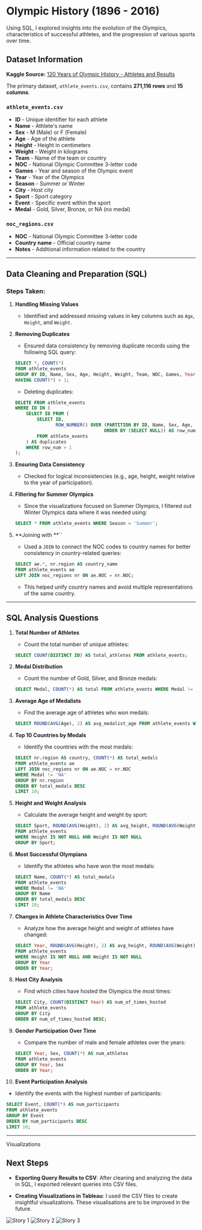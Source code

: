 # Olympic History (1896 - 2016)

Using SQL, I explored insights into the evolution of the Olympics, characteristics of successful athletes, and the progression of various sports over time.

## Dataset Information

**Kaggle Source:** [120 Years of Olympic History - Athletes and Results](https://www.kaggle.com/datasets/heesoo37/120-years-of-olympic-history-athletes-and-results?select=athlete_events.csv)

The primary dataset, `athlete_events.csv`, contains **271,116 rows** and **15 columns**.

### `athlete_events.csv`

- **ID** - Unique identifier for each athlete
- **Name** - Athlete's name
- **Sex** - M (Male) or F (Female)
- **Age** - Age of the athlete
- **Height** - Height in centimeters
- **Weight** - Weight in kilograms
- **Team** - Name of the team or country
- **NOC** - National Olympic Committee 3-letter code
- **Games** - Year and season of the Olympic event
- **Year** - Year of the Olympics
- **Season** - Summer or Winter
- **City** - Host city
- **Sport** - Sport category
- **Event** - Specific event within the sport
- **Medal** - Gold, Silver, Bronze, or NA (no medal)

### `noc_regions.csv`

- **NOC** - National Olympic Committee 3-letter code
- **Country name** - Official country name
- **Notes** - Additional information related to the country

---

## Data Cleaning and Preparation (SQL)

### Steps Taken:

1. **Handling Missing Values**

   - Identified and addressed missing values in key columns such as `Age`, `Height`, and `Weight`.

2. **Removing Duplicates**

   - Ensured data consistency by removing duplicate records using the following SQL query:

   ```sql
   SELECT *, COUNT(*)
   FROM athlete_events
   GROUP BY ID, Name, Sex, Age, Height, Weight, Team, NOC, Games, Year, Season, City, Sport, Event, Medal
   HAVING COUNT(*) > 1;
   ```

   - Deleting duplicates:

   ```sql
   DELETE FROM athlete_events
   WHERE ID IN (
       SELECT ID FROM (
           SELECT ID,
                  ROW_NUMBER() OVER (PARTITION BY ID, Name, Sex, Age, Height, Weight, Team, NOC, Games, Year, Season, City, Sport, Event, Medal
                                    ORDER BY (SELECT NULL)) AS row_num
           FROM athlete_events
       ) AS duplicates
       WHERE row_num > 1
   );
   ```

3. **Ensuring Data Consistency**

   - Checked for logical inconsistencies (e.g., age, height, weight relative to the year of participation).

4. **Filtering for Summer Olympics**

   - Since the visualizations focused on Summer Olympics, I filtered out Winter Olympics data where it was needed using:

   ```sql
   SELECT * FROM athlete_events WHERE Season = 'Summer';
   ```

5. \*\*Joining with \*\*\`\`

   - Used a `JOIN` to connect the NOC codes to country names for better consistency in country-related queries:

   ```sql
   SELECT ae.*, nr.region AS country_name
   FROM athlete_events ae
   LEFT JOIN noc_regions nr ON ae.NOC = nr.NOC;
   ```

   - This helped unify country names and avoid multiple representations of the same country.

---

## SQL Analysis Questions

1. **Total Number of Athletes**

   - Count the total number of unique athletes:

   ```sql
   SELECT COUNT(DISTINCT ID) AS total_athletes FROM athlete_events;
   ```


2. **Medal Distribution**

   - Count the number of Gold, Silver, and Bronze medals:

   ```sql
   SELECT Medal, COUNT(*) AS total FROM athlete_events WHERE Medal != 'NA' GROUP BY Medal;
   ```


3. **Average Age of Medalists**

   - Find the average age of athletes who won medals:

   ```sql
   SELECT ROUND(AVG(Age), 2) AS avg_medalist_age FROM athlete_events WHERE Medal != 'NA';
   ```


4. **Top 10 Countries by Medals**

   - Identify the countries with the most medals:

   ```sql
   SELECT nr.region AS country, COUNT(*) AS total_medals
   FROM athlete_events ae
   LEFT JOIN noc_regions nr ON ae.NOC = nr.NOC
   WHERE Medal != 'NA'
   GROUP BY nr.region
   ORDER BY total_medals DESC
   LIMIT 10;
   ```


5. **Height and Weight Analysis**

   - Calculate the average height and weight by sport:

   ```sql
   SELECT Sport, ROUND(AVG(Height), 2) AS avg_height, ROUND(AVG(Weight), 2) AS avg_weight
   FROM athlete_events
   WHERE Height IS NOT NULL AND Weight IS NOT NULL
   GROUP BY Sport;
   ```


6. **Most Successful Olympians**

   - Identify the athletes who have won the most medals:

   ```sql
   SELECT Name, COUNT(*) AS total_medals
   FROM athlete_events
   WHERE Medal != 'NA'
   GROUP BY Name
   ORDER BY total_medals DESC
   LIMIT 10;
   ```


7. **Changes in Athlete Characteristics Over Time**

   - Analyze how the average height and weight of athletes have changed:

   ```sql
   SELECT Year, ROUND(AVG(Height), 2) AS avg_height, ROUND(AVG(Weight), 2) AS avg_weight
   FROM athlete_events
   WHERE Height IS NOT NULL AND Weight IS NOT NULL
   GROUP BY Year
   ORDER BY Year;
   ```


8. **Host City Analysis**

   - Find which cities have hosted the Olympics the most times:

   ```sql
   SELECT City, COUNT(DISTINCT Year) AS num_of_times_hosted
   FROM athlete_events
   GROUP BY City
   ORDER BY num_of_times_hosted DESC;
   ```


9. **Gender Participation Over Time**

   - Compare the number of male and female athletes over the years:

   ```sql
   SELECT Year, Sex, COUNT(*) AS num_athletes
   FROM athlete_events
   GROUP BY Year, Sex
   ORDER BY Year;
   ```


10. **Event Participation Analysis**

- Identify the events with the highest number of participants:

```sql
SELECT Event, COUNT(*) AS num_participants
FROM athlete_events
GROUP BY Event
ORDER BY num_participants DESC
LIMIT 10;
```

---


Visualizations




## Next Steps

- **Exporting Query Results to CSV**: After cleaning and analyzing the data in SQL, I exported relevant queries into CSV files.

- **Creating Visualizations in Tableau**: I used the CSV files to create insightful visualizations. These visualisations are to be improved in the future.



![Story 1](Visualization%20screenshots/Story%201.png)
![Story 2](Visualization%20screenshots/Story%202.png)
![Story 3](Visualization%20screenshots/Story%203.png)